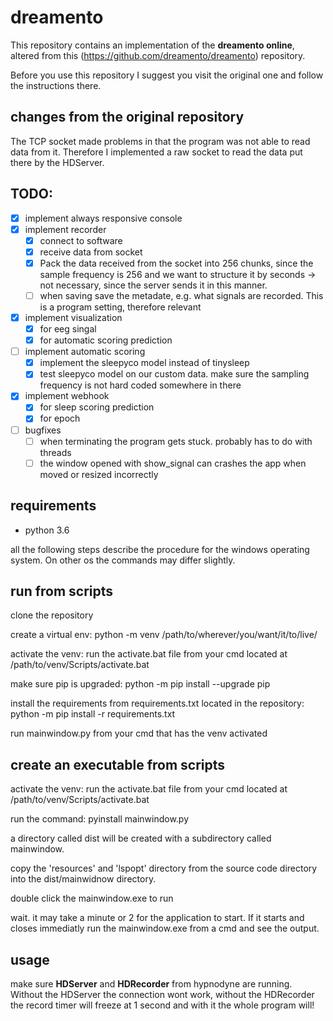 # dreamento

This repository contains an implementation of the **dreamento online**, altered from this (https://github.com/dreamento/dreamento) repository.

Before you use this repository I suggest you visit the original one and follow the instructions there.

## changes from the original repository
The TCP socket made problems in that the program was not able to read data from it. Therefore I implemented a raw socket to read the data put there by the HDServer.

## TODO:
- [X] implement always responsive console
- [X] implement recorder
  - [X] connect to software 
  - [X] receive data from socket
  - [X] Pack the data received from the socket into 256 chunks, since the sample frequency is 256 and we want to structure it by seconds -> not necessary, since the server sends it in this manner.
  - [ ] when saving save the metadate, e.g. what signals are recorded. This is a program setting, therefore relevant
- [X] implement visualization
  - [X] for eeg singal
  - [X] for automatic scoring prediction  
- [ ] implement automatic scoring
  - [X] implement the sleepyco model instead of tinysleep
  - [X] test sleepyco model on our custom data. make sure the sampling frequency is not hard coded somewhere in there
- [X] implement webhook
  - [X] for sleep scoring prediction
  - [X] for epoch
- [ ] bugfixes
  - [ ] when terminating the program gets stuck. probably has to do with threads
  - [ ] the window opened with show_signal can crashes the app when moved or resized incorrectly  
## requirements
- python 3.6

all the following steps describe the procedure for the windows operating system. On other os the commands may differ slightly.

## run from scripts
clone the repository

create a virtual env:
  python -m venv /path/to/wherever/you/want/it/to/live/

activate the venv:
  run the activate.bat file from your cmd located at /path/to/venv/Scripts/activate.bat
  
make sure pip is upgraded:
  python -m pip install --upgrade pip

install the requirements from requirements.txt located in the repository:
  python -m pip install -r requirements.txt

run mainwindow.py from your cmd that has the venv activated

## create an executable from scripts
activate the venv:
    run the activate.bat file from your cmd located at /path/to/venv/Scripts/activate.bat

run the command:
  pyinstall mainwindow.py

a directory called dist will be created with a subdirectory called mainwindow. 

copy the 'resources' and 'lspopt' directory from the source code directory into the dist/mainwidnow directory. 

double click the mainwindow.exe to run
  
wait. it may take a minute or 2 for the application to start.
If it starts and closes immediatly run the mainwindow.exe from a cmd and see the output. 

## usage
make sure **HDServer** and **HDRecorder** from hypnodyne are running. 
Without the HDServer the connection wont work, without the HDRecorder the record timer will freeze at 1 second and with it the whole program will!
